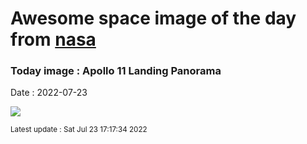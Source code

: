
# Awesome space image of the day from [nasa](https://api.nasa.gov/)

### Today image : Apollo 11 Landing Panorama

Date : 2022-07-23


![](https://apod.nasa.gov/apod/image/2207/a11pan1040226lftsm600.jpg)

<small>Latest update : Sat Jul 23 17:17:34 2022</small>


